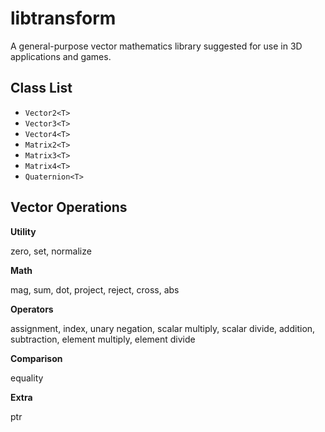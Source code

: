 # libtransform
A general-purpose vector mathematics library suggested for use in 3D applications and games.

## Class List
* `Vector2<T>`
* `Vector3<T>`
* `Vector4<T>`
* `Matrix2<T>`
* `Matrix3<T>`
* `Matrix4<T>`
* `Quaternion<T>`

## Vector Operations
**Utility**

zero, set, normalize

**Math**

mag, sum, dot, project, reject, cross, abs

**Operators**

assignment, index, unary negation, scalar multiply, scalar divide, addition, subtraction, element multiply, element divide

**Comparison**

equality

**Extra**

ptr